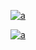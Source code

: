 [
![a](https://user-images.githubusercontent.com/52860492/62393743-f0a0c000-b562-11e9-99a1-0c79271c7666.png)
](https://newsmania.club/?p=39)


[
![a](https://user-images.githubusercontent.com/52860492/62393743-f0a0c000-b562-11e9-99a1-0c79271c7666.png)
](https://newsmania.club/?p=39)

